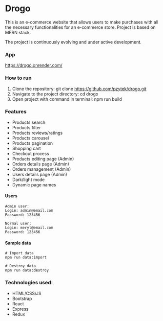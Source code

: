 # Drogo

This is an e-commerce website that allows users to make purchases with all the necessary functionalities for an e-commerce store. Project is based on MERN stack.

The project is continuously evolving and under active development.

### App

https://drogo.onrender.com/

### How to run

1. Clone the repository: git clone https://github.com/pzytek/drogo.git
2. Navigate to the project directory: cd drogo
3. Open project with command in terminal: npm run build

### Features

- Products search
- Products filter
- Products reviews/ratings
- Products carousel
- Products pagination
- Shopping cart
- Checkout process
- Products editing page (Admin)
- Orders details page (Admin)
- Orders management (Admin)
- Users details page (Admin)
- Dark/light mode
- Dynamic page names

#### Users

```
Admin user:
Login: admin@email.com
Password: 123456

Normal user:
Login: meryl@email.com
Password: 123456
```

#### Sample data

```
# Import data
npm run data:import

# Destroy data
npm run data:destroy
```

### Technologies used:

- HTML/CSS/JS
- Bootstrap
- React
- Express
- Redux
